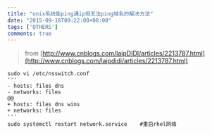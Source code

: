 ```yaml
---
title: "unix系统能ping通ip但无法ping域名的解决方法"
date: "2015-09-18T09:22:00+08:00"
tags: ['OTHERS']
comments: true
---
```



>from [http://www.cnblogs.com/laipDIDI/articles/2213787.html](http://www.cnblogs.com/laipdidi/articles/2213787.html)
```shell
sudo vi /etc/nsswitch.conf
'''
- hosts: files dns
- networks: files
@@
+ hosts: files dns wins
+ networks: files
'''
sudo systemctl restart network.service    #重启rhel网络
```
